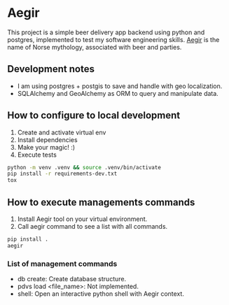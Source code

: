 # Aegir
This project is a simple beer delivery app backend using python and postgres, implemented to test my software engineering skills. [Aegir](https://en.wikipedia.org/wiki/%C3%86gir) is the name of Norse mythology, associated with beer and parties.

## Development notes
- I am using postgres + postgis to save and handle with geo localization.
- SQLAlchemy and GeoAlchemy as ORM to query and manipulate data.  

## How to configure to local development
1. Create and activate virtual env
2. Install dependencies
3. Make your magic! :)
4. Execute tests

```bash
python -m venv .venv && source .venv/bin/activate
pip install -r requirements-dev.txt
tox
```

## How to execute managements commands
1. Install Aegir tool on your virtual environment.
2. Call aegir command to see a list with all commands.

```bash
pip install .
aegir
``` 

### List of management commands
- db create: Create database structure.
- pdvs load <file_name>: Not implemented.
- shell: Open an interactive python shell with Aegir context. 
